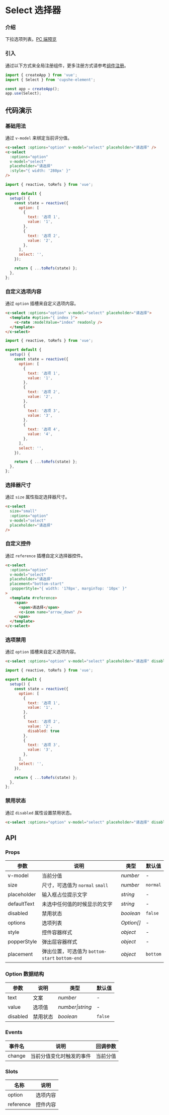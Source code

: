 # Select 选择器

### 介绍

下拉选项列表。[PC 端预览](/mobile.html#/Select)

### 引入

通过以下方式来全局注册组件，更多注册方式请参考[组件注册](#/zh-CN/advanced-usage#zu-jian-zhu-ce)。

```js
import { createApp } from 'vue';
import { Select } from 'cupshe-element';

const app = createApp();
app.use(Select);
```

## 代码演示

### 基础用法

通过 `v-model` 来绑定当前评分值。

```html
<c-select :options="option" v-model="select" placeholder="请选择" />
<c-select
  :options="option"
  v-model="select"
  placeholder="请选择"
  :style="{ width: '280px' }"
/>
```

```js
import { reactive, toRefs } from 'vue';

export default {
  setup() {
    const state = reactive({
      option: [
        {
          text: '选项 1',
          value: '1',
        },
        {
          text: '选项 2',
          value: '2',
        },
      ],
      select: '',
    });

    return { ...toRefs(state) };
  },
};
```

### 自定义选项内容

通过 `option` 插槽来自定义选项内容。

```html
<c-select :options="option" v-model="select" placeholder="请选择">
  <template #option="{ index }">
    <c-rate :modelValue="index" readonly />
  </template>
</c-select>
```

```js
import { reactive, toRefs } from 'vue';

export default {
  setup() {
    const state = reactive({
      option: [
        {
          text: '选项 1',
          value: '1',
        },
        {
          text: '选项 2',
          value: '2',
        },
        {
          text: '选项 3',
          value: '3',
        },
        {
          text: '选项 4',
          value: '4',
        },
      ],
      select: '',
    }),

    return { ...toRefs(state) };
  },
};
```

### 选择器尺寸

通过 `size` 属性指定选择器尺寸。

```html
<c-select
  size="small"
  :options="option"
  v-model="select"
  placeholder="请选择"
/>
```

### 自定义控件

通过 `reference` 插槽自定义选择器控件。

```html
<c-select
  :options="option"
  v-model="select"
  placeholder="请选择"
  placement="bottom-start"
  :popperStyle="{ width: '178px', marginTop: '10px' }"
>
  <template #reference>
    <span>
      <span>请选择</span>
      <c-icon name="arrow_down" />
    </span>
  </template>
</c-select>
```

### 选项禁用

通过 `option` 插槽来自定义选项内容。

```html
<c-select :options="option" v-model="select" placeholder="请选择" disabled />
```

```js
import { reactive, toRefs } from 'vue';

export default {
  setup() {
    const state = reactive({
      option: [
        {
          text: '选项 1',
          value: '1',
        },
        {
          text: '选项 2',
          value: '2',
          disabled: true
        },
        {
          text: '选项 3',
          value: '3',
        },
      ],
      select: '',
    }),

    return { ...toRefs(state) };
  },
};
```

### 禁用状态

通过 `disabled` 属性设置禁用状态。

```html
<c-select :options="option" v-model="select" placeholder="请选择" disabled />
```

## API

### Props

| 参数        | 说明                                           | 类型       | 默认值   |
| ----------- | ---------------------------------------------- | ---------- | -------- |
| v-model     | 当前分值                                       | _number_   | -        |
| size        | 尺寸，可选值为 `normal` `small`                | _number_   | `normal` |
| placeholder | 输入框占位提示文字                             | _string_   | -        |
| defaultText | 未选中任何值的时候显示的文字                   | _string_   | -        |
| disabled    | 禁用状态                                       | _boolean_  | `false`  |
| options     | 选项列表                                       | _Option[]_ | -        |
| style       | 控件容器样式                                   | _object_   | -        |
| popperStyle | 弹出层容器样式                                 | _object_   | -        |
| placement   | 弹出位置，可选值为 `bottom-start` `bottom-end` | _object_   | `bottom` |

### Option 数据结构

| 参数     | 说明     | 类型             | 默认值  |
| -------- | -------- | ---------------- | ------- |
| text     | 文案     | _number_         | -       |
| value    | 选项值   | _number\|string_ | -       |
| disabled | 禁用状态 | _boolean_        | `false` |

### Events

| 事件名 | 说明                     | 回调参数 |
| ------ | ------------------------ | -------- |
| change | 当前分值变化时触发的事件 | 当前分值 |

### Slots

| 名称      | 说明     |
| --------- | -------- |
| option    | 选项内容 |
| reference | 控件内容 |
